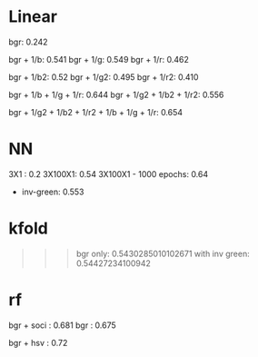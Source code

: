 Linear
=====
bgr: 0.242

bgr + 1/b: 0.541
bgr + 1/g: 0.549
bgr + 1/r: 0.462

bgr + 1/b2: 0.52
bgr + 1/g2: 0.495
bgr + 1/r2: 0.410

bgr + 1/b + 1/g + 1/r: 0.644
bgr + 1/g2 + 1/b2 + 1/r2: 0.556

bgr + 1/g2 + 1/b2 + 1/r2 + 1/b + 1/g + 1/r: 0.654

NN
==
3X1 : 0.2
3X100X1: 0.54
3X100X1 - 1000 epochs: 0.64
+ inv-green: 0.553

kfold
========
>>> bgr only: 0.5430285010102671
> with inv green: 0.54427234100942


rf
==
bgr + soci : 0.681
bgr  : 0.675

bgr + hsv : 0.72

